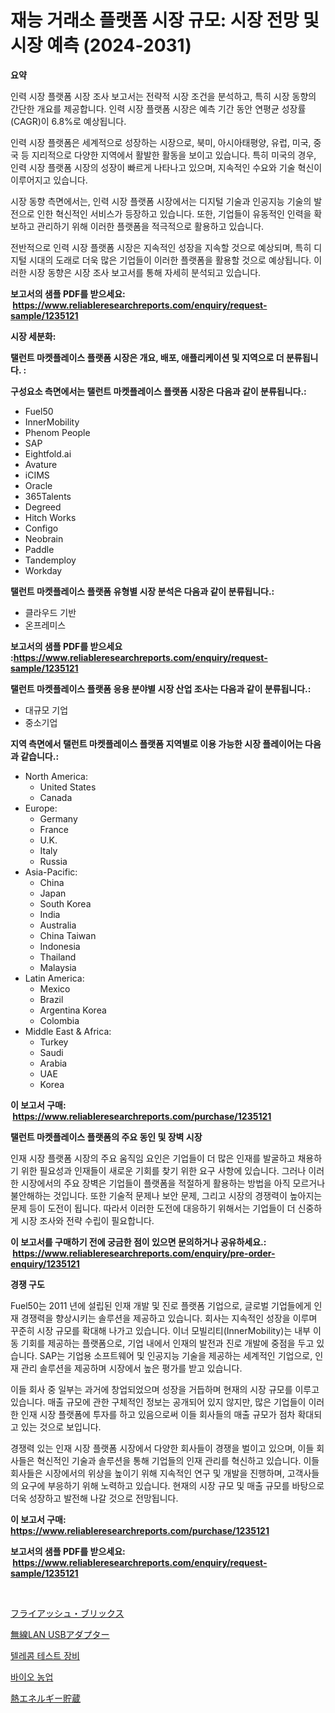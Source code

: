 <p><h1>재능 거래소 플랫폼 시장 규모: 시장 전망 및 시장 예측 (2024-2031)</h1></p><p><strong>요약</strong></p>
<p><p>인력 시장 플랫폼 시장 조사 보고서는 전략적 시장 조건을 분석하고, 특히 시장 동향의 간단한 개요를 제공합니다. 인력 시장 플랫폼 시장은 예측 기간 동안 연평균 성장률(CAGR)이 6.8%로 예상됩니다.</p><p>인력 시장 플랫폼은 세계적으로 성장하는 시장으로, 북미, 아시아태평양, 유럽, 미국, 중국 등 지리적으로 다양한 지역에서 활발한 활동을 보이고 있습니다. 특히 미국의 경우, 인력 시장 플랫폼 시장의 성장이 빠르게 나타나고 있으며, 지속적인 수요와 기술 혁신이 이루어지고 있습니다.</p><p>시장 동향 측면에서는, 인력 시장 플랫폼 시장에서는 디지털 기술과 인공지능 기술의 발전으로 인한 혁신적인 서비스가 등장하고 있습니다. 또한, 기업들이 유동적인 인력을 확보하고 관리하기 위해 이러한 플랫폼을 적극적으로 활용하고 있습니다.</p><p>전반적으로 인력 시장 플랫폼 시장은 지속적인 성장을 지속할 것으로 예상되며, 특히 디지털 시대의 도래로 더욱 많은 기업들이 이러한 플랫폼을 활용할 것으로 예상됩니다. 이러한 시장 동향은 시장 조사 보고서를 통해 자세히 분석되고 있습니다.</p></p>
<p><strong>보고서의 샘플 PDF를 받으세요: &nbsp;<a href="https://www.reliableresearchreports.com/enquiry/request-sample/1235121">https://www.reliableresearchreports.com/enquiry/request-sample/1235121</a></strong></p>
<p><strong>시장 세분화:</strong></p>
<p><strong> 탤런트 마켓플레이스 플랫폼 시장은 개요, 배포, 애플리케이션 및 지역으로 더 분류됩니다. :</strong></p>
<p><strong>구성요소 측면에서는 탤런트 마켓플레이스 플랫폼 시장은 다음과 같이 분류됩니다.:</strong></p>
<p><ul><li>Fuel50</li><li>InnerMobility</li><li>Phenom People</li><li>SAP</li><li>Eightfold.ai</li><li>Avature</li><li>iCIMS</li><li>Oracle</li><li>365Talents</li><li>Degreed</li><li>Hitch Works</li><li>Configo</li><li>Neobrain</li><li>Paddle</li><li>Tandemploy</li><li>Workday</li></ul></p>
<p><strong> 탤런트 마켓플레이스 플랫폼 유형별 시장 분석은 다음과 같이 분류됩니다.:</strong></p>
<p><ul><li>클라우드 기반</li><li>온프레미스</li></ul></p>
<p><strong>보고서의 샘플 PDF를 받으세요 :<a href="https://www.reliableresearchreports.com/enquiry/request-sample/1235121">https://www.reliableresearchreports.com/enquiry/request-sample/1235121</a></strong></p>
<p><strong> 탤런트 마켓플레이스 플랫폼 응용 분야별 시장 산업 조사는 다음과 같이 분류됩니다.:</strong></p>
<p><ul><li>대규모 기업</li><li>중소기업</li></ul></p>
<p><strong>지역 측면에서 탤런트 마켓플레이스 플랫폼 지역별로 이용 가능한 시장 플레이어는 다음과 같습니다.:</strong></p>
<p><ul>
    <li>
        North America:
        <ul>
            <li>United States</li>
            <li>Canada</li>
        </ul>
    </li>
    <li>
        Europe:
        <ul>
            <li>Germany</li>
            <li>France</li>
            <li>U.K.</li>
            <li>Italy</li>
            <li>Russia</li>
        </ul>
    </li>
    <li>
        Asia-Pacific:
        <ul>
            <li>China</li>
            <li>Japan</li>
            <li>South Korea</li>
            <li>India</li>
            <li>Australia</li>
            <li>China Taiwan</li>
            <li>Indonesia</li>
            <li>Thailand</li>
            <li>Malaysia</li>
        </ul>
    </li>
    <li>
        Latin America:
        <ul>
            <li>Mexico</li>
            <li>Brazil</li>
            <li>Argentina Korea</li>
            <li>Colombia</li>
        </ul>
    </li>
    <li>
        Middle East & Africa:
        <ul>
            <li>Turkey</li>
            <li>Saudi</li>
            <li>Arabia</li>
            <li>UAE</li>
            <li>Korea</li>
        </ul>
    </li>
    </ul></p>
<p><strong>이 보고서 구매: &nbsp;<a href="https://www.reliableresearchreports.com/purchase/1235121">https://www.reliableresearchreports.com/purchase/1235121</a></strong></p>
<p><strong>탤런트 마켓플레이스 플랫폼의 주요 동인 및 장벽 시장</strong></p>
<p><p>인재 시장 플랫폼 시장의 주요 움직임 요인은 기업들이 더 많은 인재를 발굴하고 채용하기 위한 필요성과 인재들이 새로운 기회를 찾기 위한 요구 사항에 있습니다. 그러나 이러한 시장에서의 주요 장벽은 기업들이 플랫폼을 적절하게 활용하는 방법을 아직 모르거나 불안해하는 것입니다. 또한 기술적 문제나 보안 문제, 그리고 시장의 경쟁력이 높아지는 문제 등이 도전이 됩니다. 따라서 이러한 도전에 대응하기 위해서는 기업들이 더 신중하게 시장 조사와 전략 수립이 필요합니다.</p></p>
<p><strong>이 보고서를 구매하기 전에 궁금한 점이 있으면 문의하거나 공유하세요.: &nbsp;<a href="https://www.reliableresearchreports.com/enquiry/pre-order-enquiry/1235121">https://www.reliableresearchreports.com/enquiry/pre-order-enquiry/1235121</a></strong></p>
<p><strong>경쟁 구도</strong></p>
<p><p>Fuel50는 2011 년에 설립된 인재 개발 및 진로 플랫폼 기업으로, 글로벌 기업들에게 인재 경쟁력을 향상시키는 솔루션을 제공하고 있습니다. 회사는 지속적인 성장을 이루며 꾸준히 시장 규모를 확대해 나가고 있습니다. 이너 모빌리티(InnerMobility)는 내부 이동 기회를 제공하는 플랫폼으로, 기업 내에서 인재의 발전과 진로 개발에 중점을 두고 있습니다. SAP는 기업용 소프트웨어 및 인공지능 기술을 제공하는 세계적인 기업으로, 인재 관리 솔루션을 제공하며 시장에서 높은 평가를 받고 있습니다.</p><p>이들 회사 중 일부는 과거에 창업되었으며 성장을 거듭하며 현재의 시장 규모를 이루고 있습니다. 매출 규모에 관한 구체적인 정보는 공개되어 있지 않지만, 많은 기업들이 이러한 인재 시장 플랫폼에 투자를 하고 있음으로써 이들 회사들의 매출 규모가 점차 확대되고 있는 것으로 보입니다.</p><p>경쟁력 있는 인재 시장 플랫폼 시장에서 다양한 회사들이 경쟁을 벌이고 있으며, 이들 회사들은 혁신적인 기술과 솔루션을 통해 기업들의 인재 관리를 혁신하고 있습니다. 이들 회사들은 시장에서의 위상을 높이기 위해 지속적인 연구 및 개발을 진행하며, 고객사들의 요구에 부응하기 위해 노력하고 있습니다. 현재의 시장 규모 및 매출 규모를 바탕으로 더욱 성장하고 발전해 나갈 것으로 전망됩니다.</p></p>
<p><strong>이 보고서 구매: &nbsp; <a href="https://www.reliableresearchreports.com/purchase/1235121">https://www.reliableresearchreports.com/purchase/1235121</a></strong></p>
<p><strong>보고서의 샘플 PDF를 받으세요: &nbsp;<a href="https://www.reliableresearchreports.com/enquiry/request-sample/1235121">https://www.reliableresearchreports.com/enquiry/request-sample/1235121</a></strong><strong></strong></p>
<p>&nbsp;</p>
<p><p><a href="https://medium.com/@kyaorris56456/%E3%83%95%E3%83%A9%E3%82%A4%E3%82%A2%E3%83%83%E3%82%B7%E3%83%A5%E3%83%AC%E3%83%B3%E3%82%AC%E5%B8%82%E5%A0%B4%E3%81%AE%E5%B1%95%E6%9C%9B-%E6%A5%AD%E7%95%8C%E6%A6%82%E8%A6%81%E3%81%A8%E4%BA%88%E6%B8%AC-2024%E5%B9%B4%E3%81%8B%E3%82%892031%E5%B9%B4-da6bb15bc180">フライアッシュ・ブリックス</a></p><p><a href="https://medium.com/@jordanilliamson678678/wifi-usb%E3%82%A2%E3%83%80%E3%83%97%E3%82%BF%E3%83%BC%E5%B8%82%E5%A0%B4%E3%81%AE%E8%A6%8F%E6%A8%A1%E3%81%8C-%E4%B8%96%E7%95%8C%E7%94%A3%E6%A5%AD%E3%81%A7%E6%9C%80%E9%81%A9%E3%81%AA%E3%83%9E%E3%83%BC%E3%82%B1%E3%83%86%E3%82%A3%E3%83%B3%E3%82%B0%E3%83%81%E3%83%A3%E3%83%8D%E3%83%AB%E3%82%92%E6%98%8E%E3%82%89%E3%81%8B%E3%81%AB%E3%81%97%E3%81%BE%E3%81%99-62476d368edd">無線LAN USBアダプター</a></p><p><a href="https://medium.com/@danieldobroiu20221/%ED%86%B5%EC%8B%A0-%ED%85%8C%EC%8A%A4%ED%8A%B8-%EC%9E%A5%EB%B9%84-%EC%8B%9C%EC%9E%A5-%EA%B7%9C%EB%AA%A8-%EC%8B%9C%EC%9E%A5-%EC%A0%84%EB%A7%9D-%EB%B0%8F-%EC%8B%9C%EC%9E%A5-%EC%98%88%EC%B8%A1-2024%EB%85%84%EB%B6%80%ED%84%B0-2031%EB%85%84-1af1593fa3ee">텔레콤 테스트 장비</a></p><p><a href="https://medium.com/@kellyclarkson42/%EC%83%9D%EB%AC%BC-%EB%86%8D%EC%97%85-%EC%8B%9C%EC%9E%A5%EC%9D%80-%EC%8B%9C%EC%9E%A5-%EC%A0%90%EC%9C%A0%EC%9C%A8-%EC%8B%9C%EC%9E%A5-%EB%8F%99%ED%96%A5-%EB%B0%8F-%EC%8B%9C%EC%9E%A5-%EC%84%B1%EC%9E%A5%EC%97%90-%EB%8C%80%ED%95%9C-%EC%A0%95%EB%B3%B4%EB%A5%BC-%EC%A0%9C%EA%B3%B5%ED%95%A9%EB%8B%88%EB%8B%A4-e5b50f2a2ff4">바이오 농업</a></p><p><a href="https://github.com/Sophiaard2003/Market-Research-Report-List-1/blob/main/714134712898.md">熱エネルギー貯蔵</a></p></p>